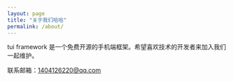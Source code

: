 ```yaml
---
layout: page
title: "关于我们哈哈"
permalink: /about/
---
```


tui framework 是一个免费开源的手机端框架。希望喜欢技术的开发者来加入我们一起维护。

联系邮箱：1404126220@qq.com

